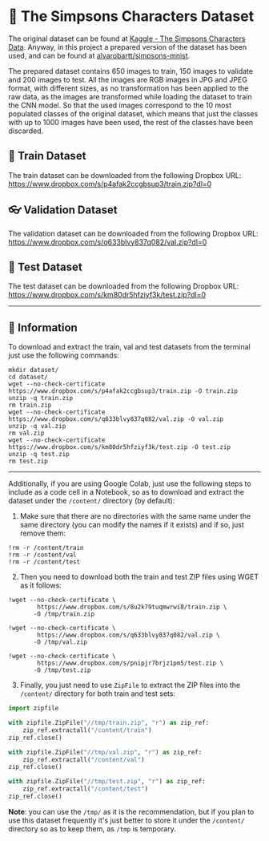 # :open_file_folder: The Simpsons Characters Dataset

The original dataset can be found at [Kaggle - The Simpsons Characters Data](https://www.kaggle.com/alexattia/the-simpsons-characters-dataset). Anyway, in this project a prepared version of the dataset has 
been used, and can be found at [alvarobartt/simpsons-mnist](https://github.com/alvarobartt/simpsons-mnist).

The prepared dataset contains 650 images to train, 150 images to validate and 200 images to test.
All the images are RGB images in JPG and JPEG format, with different sizes, as no transformation
has been applied to the raw data, as the images are transformed while loading the dataset to train
the CNN model. So that the used images correspond to the 10 most populated classes of the original
dataset, which means that just the classes with up to 1000 images have been used, the rest of the
classes have been discarded.

## :mechanical_arm: Train Dataset

The train dataset can be downloaded from the following Dropbox URL: https://www.dropbox.com/s/p4afak2ccgbsup3/train.zip?dl=0

## :eyeglasses: Validation Dataset

The validation dataset can be downloaded from the following Dropbox URL: https://www.dropbox.com/s/q633blvy837q082/val.zip?dl=0

## :test_tube: Test Dataset

The test dataset can be downloaded from the following Dropbox URL: https://www.dropbox.com/s/km80dr5hfziyf3k/test.zip?dl=0

---

## :blue_book: Information

To download and extract the train, val and test datasets from the terminal just use the following commands:

```
mkdir dataset/
cd dataset/
wget --no-check-certificate https://www.dropbox.com/s/p4afak2ccgbsup3/train.zip -O train.zip
unzip -q train.zip
rm train.zip
wget --no-check-certificate https://www.dropbox.com/s/q633blvy837q082/val.zip -O val.zip
unzip -q val.zip
rm val.zip
wget --no-check-certificate https://www.dropbox.com/s/km80dr5hfziyf3k/test.zip -O test.zip
unzip -q test.zip
rm test.zip
```

---

Additionally, if you are using Google Colab, just use the following steps to include as a code cell in a
Notebook, so as to download and extract the dataset under the `/content/` directory (by default):

1. Make sure that there are no directories with the same name under the same directory (you can 
modify the names if it exists) and if so, just remove them:

```
!rm -r /content/train
!rm -r /content/val
!rm -r /content/test
```

2. Then you need to download both the train and test ZIP files using WGET as it follows:

```
!wget --no-check-certificate \
        https://www.dropbox.com/s/8u2k79tuqmwrwi8/train.zip \
       -O /tmp/train.zip

!wget --no-check-certificate \
        https://www.dropbox.com/s/q633blvy837q082/val.zip \
       -O /tmp/val.zip

!wget --no-check-certificate \
        https://www.dropbox.com/s/pnipjr7brjz1pm5/test.zip \
       -O /tmp/test.zip
```

3. Finally, you just need to use `ZipFile` to extract the ZIP files into the `/content/` directory for both train and test sets:

```python
import zipfile

with zipfile.ZipFile("//tmp/train.zip", "r") as zip_ref:
    zip_ref.extractall("/content/train")
zip_ref.close()

with zipfile.ZipFile("//tmp/val.zip", "r") as zip_ref:
    zip_ref.extractall("/content/val")
zip_ref.close()

with zipfile.ZipFile("//tmp/test.zip", "r") as zip_ref:
    zip_ref.extractall("/content/test")
zip_ref.close()
```

__Note__: you can use the `/tmp/` as it is the recommendation, but if you plan to use this dataset 
frequently it's just better to store it under the `/content/` directory so as to keep them, as `/tmp` is temporary.
